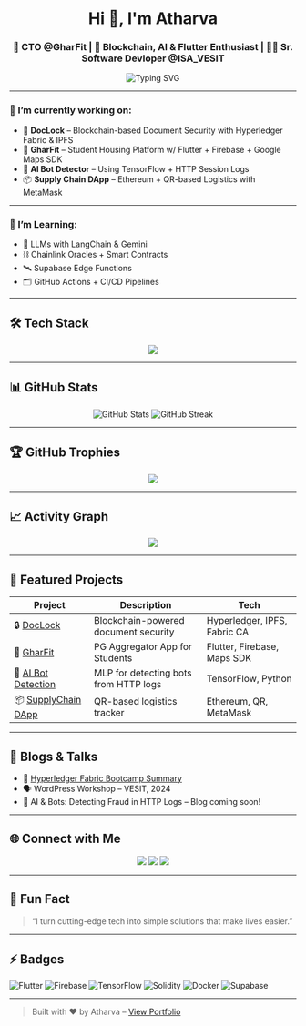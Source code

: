 <h1 align="center">Hi 👋, I'm Atharva</h1>
<h3 align="center">🚀 CTO @GharFit | 🧠 Blockchain, AI & Flutter Enthusiast | 👨‍💻 Sr. Software Devloper @ISA_VESIT</h3>

<p align="center">
  <img src="https://readme-typing-svg.demolab.com?font=Fira+Code&size=22&pause=1000&center=true&vCenter=true&width=435&lines=Turning+Ideas+into+Code;Building+with+Blockchain%2C+AI%2C+and+Flutter" alt="Typing SVG" />
</p>

---

### 🔭 I’m currently working on:

- 🚀 **DocLock** – Blockchain-based Document Security with Hyperledger Fabric & IPFS  
- 🏡 **GharFit** – Student Housing Platform w/ Flutter + Firebase + Google Maps SDK  
- 🤖 **AI Bot Detector** – Using TensorFlow + HTTP Session Logs  
- 📦 **Supply Chain DApp** – Ethereum + QR-based Logistics with MetaMask

---

### 🧠 I’m Learning:

- 🧬 LLMs with LangChain & Gemini  
- ⛓️ Chainlink Oracles + Smart Contracts  
- 🛰️ Supabase Edge Functions  
- 🗂️ GitHub Actions + CI/CD Pipelines

---

## 🛠️ Tech Stack

<p align="center">
  <img src="https://skillicons.dev/icons?i=flutter,firebase,dart,nodejs,react,tailwind,html,css,js,python,tensorflow,solidity,git,github,docker,linux,postgresql,mongodb" />
</p>

---

## 📊 GitHub Stats

<p align="center">
  <img src="https://github-readme-stats.vercel.app/api?username=atharva123&theme=radical&show_icons=true" alt="GitHub Stats" />
  <img src="https://streak-stats.demolab.com?user=atharva123&theme=radical" alt="GitHub Streak" />
</p>

---

## 🏆 GitHub Trophies

<p align="center">
  <img src="https://github-profile-trophy.vercel.app/?username=atharva123&theme=radical&row=1&column=6" />
</p>

---

## 📈 Activity Graph

<p align="center">
  <img src="https://github-readme-activity-graph.vercel.app/graph?username=atharva123&theme=rogue" />
</p>

---

## 🚀 Featured Projects

| Project | Description | Tech |
|--------|-------------|------|
| 🔒 [DocLock](https://github.com/atharva123/doclock) | Blockchain-powered document security | Hyperledger, IPFS, Fabric CA |
| 🏡 [GharFit](https://github.com/atharva123/gharfit) | PG Aggregator App for Students | Flutter, Firebase, Maps SDK |
| 🤖 [AI Bot Detection](https://github.com/atharva123/bot-detector) | MLP for detecting bots from HTTP logs | TensorFlow, Python |
| 📦 [SupplyChain DApp](https://github.com/atharva123/supplychain-eth) | QR-based logistics tracker | Ethereum, QR, MetaMask |

---

## 📣 Blogs & Talks

- 📄 [Hyperledger Fabric Bootcamp Summary](https://yourblog.com/fabric-bootcamp)
- 🗣️ WordPress Workshop – VESIT, 2024  
- 🧠 AI & Bots: Detecting Fraud in HTTP Logs – Blog coming soon!

---

## 🌐 Connect with Me

<p align="center">
  <a href="https://www.linkedin.com/in/atharva123"><img src="https://img.shields.io/badge/LinkedIn-0077B5.svg?&style=for-the-badge&logo=linkedin&logoColor=white"/></a>
  <a href="mailto:atharva@example.com"><img src="https://img.shields.io/badge/Gmail-D14836?style=for-the-badge&logo=gmail&logoColor=white"/></a>
  <a href="https://twitter.com/atharva123"><img src="https://img.shields.io/badge/X-000000?style=for-the-badge&logo=twitter&logoColor=white"/></a>
</p>

---

## 🎯 Fun Fact

> “I turn cutting-edge tech into simple solutions that make lives easier.”

---

## ⚡ Badges

![Flutter](https://img.shields.io/badge/Flutter-02569B?style=flat&logo=flutter&logoColor=white)
![Firebase](https://img.shields.io/badge/Firebase-FFCA28?style=flat&logo=firebase&logoColor=black)
![TensorFlow](https://img.shields.io/badge/TensorFlow-FF6F00?style=flat&logo=tensorflow&logoColor=white)
![Solidity](https://img.shields.io/badge/Solidity-363636?style=flat&logo=solidity&logoColor=white)
![Docker](https://img.shields.io/badge/Docker-2496ED?style=flat&logo=docker&logoColor=white)
![Supabase](https://img.shields.io/badge/Supabase-3ECF8E?style=flat&logo=supabase&logoColor=white)

---

> Built with ❤️ by Atharva – [View Portfolio](https://yourportfolio.com)
